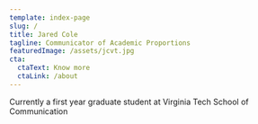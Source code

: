 ```yaml
---
template: index-page
slug: /
title: Jared Cole
tagline: Communicator of Academic Proportions
featuredImage: /assets/jcvt.jpg
cta:
  ctaText: Know more
  ctaLink: /about
---
```

Currently a first year graduate student at Virginia Tech School of Communication